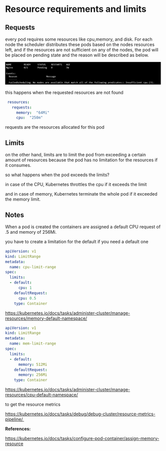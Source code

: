 # Resource requirements and limits

## Requests

every pod requires some resources like cpu,memory, and disk. For each node the scheduler distributes these pods based on the nodes resources left, and if the resources are not sufficient on any of the nodes, the pod will be placed on pending state and the reason will be described as below.

![2125ce4c3d7469a80c9faf318bf4a8bd.png](../../_resources/2125ce4c3d7469a80c9faf318bf4a8bd.png)

this happens when the requested resources are not found

```yaml
 resources:   
   requests:   
     memory:  "64Mi"   
     cpu:  "250m"

```

requests are the resources allocated for this pod

## Limits

on the other hand, limits are to limit the pod from exceeding a certain amount of resources because the pod has no limitation for the resources if it consumes.

so what happens when the pod exceeds the limits?

in case of the CPU, Kubernetes throttles the cpu if it exceeds the limit

and in case of memory, Kubernetes terminate the whole pod if it exceeded the memory limit.

## Notes

When a pod is created the containers are assigned a default CPU request of .5 and memory of 256Mi.

you have to create a limitation for the default if you need a default one

```YAML
apiVersion: v1
kind: LimitRange
metadata:
  name: cpu-limit-range
spec:
  limits:
  - default:
      cpu: 1
    defaultRequest:
      cpu: 0.5
    type: Container
```

https://kubernetes.io/docs/tasks/administer-cluster/manage-resources/memory-default-namespace/

```YAML
apiVersion: v1
kind: LimitRange
metadata:
  name: mem-limit-range
spec:
  limits:
  - default:
      memory: 512Mi
    defaultRequest:
      memory: 256Mi
    type: Container
```

https://kubernetes.io/docs/tasks/administer-cluster/manage-resources/cpu-default-namespace/

to get the resource metrics

https://kubernetes.io/docs/tasks/debug/debug-cluster/resource-metrics-pipeline/ 

**References:**

https://kubernetes.io/docs/tasks/configure-pod-container/assign-memory-resource
